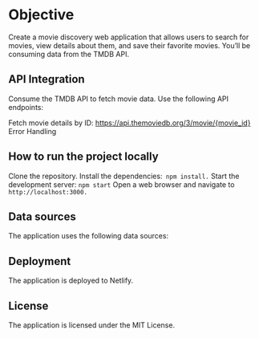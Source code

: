 
# Objective

Create a movie discovery web application that allows users to search for movies, view details about them, and save their favorite movies. You’ll be consuming data from the TMDB API.

## API Integration

Consume the TMDB API to fetch movie data. Use the following API endpoints:

Fetch movie details by ID: https://api.themoviedb.org/3/movie/{movie_id}
Error Handling


## How to run the project locally

Clone the repository.
Install the dependencies:``` npm install.```
Start the development server: ```npm start```
Open a web browser and navigate to ```http://localhost:3000.```

## Data sources

The application uses the following data sources:


## Deployment

The application is deployed to Netlify.

## License

The application is licensed under the MIT License.